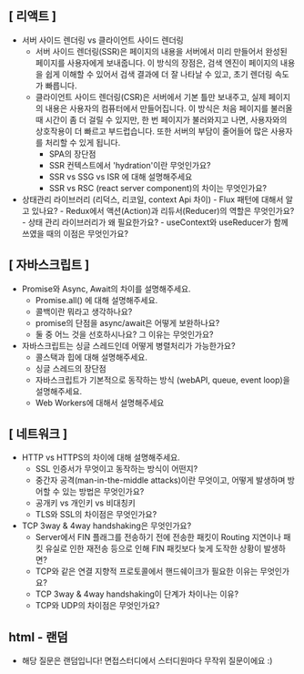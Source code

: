 ## [ 리액트 ]

- 서버 사이드 렌더링 vs 클라이언트 사이드 렌더링
	- 서버 사이드 렌더링(SSR)은 페이지의 내용을 서버에서 미리 만들어서 완성된 페이지를 사용자에게 보내줍니다. 이 방식의 장점은, 검색 엔진이 페이지의 내용을 쉽게 이해할 수 있어서 검색 결과에 더 잘 나타날 수 있고, 초기 렌더링 속도가 빠릅니다.
	- 클라이언트 사이드 렌더링(CSR)은 서버에서 기본 틀만 보내주고, 실제 페이지의 내용은 사용자의 컴퓨터에서 만들어집니다. 이 방식은 처음 페이지를 불러올 때 시간이 좀 더 걸릴 수 있지만, 한 번 페이지가 불러와지고 나면, 사용자와의 상호작용이 더 빠르고 부드럽습니다. 또한 서버의 부담이 줄어들어 많은 사용자를 처리할 수 있게 됩니다.
	    - SPA의 장단점
	    - SSR 컨텍스트에서 'hydration'이란 무엇인가요?
	    - SSR vs SSG vs ISR 에 대해 설명해주세요
	    - SSR vs RSC (react server component)의 차이는 무엇인가요?
- 상태관리 라이브러리 (리덕스, 리코일, context Api 차이)
		    - Flux 패턴에 대해서 알고 있나요?
		    - Redux에서 액션(Action)과 리듀서(Reducer)의 역할은 무엇인가요?
		    - 상태 관리 라이브러리가 왜 필요한가요?
		    - useContext와 useReducer가 함께 쓰였을 때의 이점은 무엇인가요?

## [ 자바스크립트 ]

- Promise와 Async, Await의 차이를 설명해주세요.
    - Promise.all() 에 대해 설명해주세요.
    - 콜백이란 뭐라고 생각하나요?
    - promise의 단점을 async/await은 어떻게 보완하나요?
    - 둘 중 어느 것을 선호하시나요? 그 이유는 무엇인가요?
- 자바스크립트는 싱글 스레드인데 어떻게 병렬처리가 가능한가요?
    - 콜스택과 힙에 대해 설명해주세요.
    - 싱글 스레드의 장단점
    - 자바스크립트가 기본적으로 동작하는 방식 (webAPI, queue, event loop)을 설명해주세요.
    - Web Workers에 대해서 설명해주세요

## [ 네트워크 ]

- HTTP vs HTTPS의 차이에 대해 설명해주세요.
    - SSL 인증서가 무엇이고 동작하는 방식이 어떤지?
    - 중간자 공격(man-in-the-middle attacks)이란 무엇이고, 어떻게 발생하며 방어할 수 있는 방법은 무엇인가요?
    - 공개키 vs 개인키 vs 비대칭키
    - TLS와 SSL의 차이점은 무엇인가요?
- TCP 3way & 4way handshaking은 무엇인가요?
    - Server에서 FIN 플래그를 전송하기 전에 전송한 패킷이 Routing 지연이나 패킷 유실로 인한 재전송 등으로 인해 FIN 패킷보다 늦게 도작한 상황이 발생하면?
    - TCP와 같은 연결 지향적 프로토콜에서 핸드쉐이크가 필요한 이유는 무엇인가요?
    - TCP 3way & 4way handshaking이 단계가 차이나는 이유?
    - TCP와 UDP의 차이점은 무엇인가요?

## html - 랜덤

- 해당 질문은 랜덤입니다! 면접스터디에서 스터디원마다 무작위 질문이에요 :)
